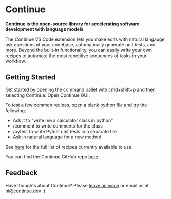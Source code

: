 # Continue

**[Continue](https://continuedev.netlify.app/docs) is the open-source library for accelerating software development with language models**

The Continue VS Code extension lets you make edits with natural langauge, ask questions of your codebase, automatically generate unit tests, and more. Beyond the built-in functionality, you can easily write your own recipes to automate the most repetitive sequences of tasks in your workflow.

## Getting Started

Get started by opening the command pallet with cmd+shift+p and then selecting Continue: Open Continue GUI.

To test a few common recipes, open a blank python file and try the following:

- Ask it to "write me a calculator class in python"
- /comment to write comments for the class
- /pytest to write Pytest unit tests in a separate file
- Ask in natural language for a new method

See [here](https://continuedev.netlify.app/docs/concepts/recipe) for the full list of recipes currently available to use.

You can find the Continue GitHub repo [here](https://github.com/continuedev/continue)

## Feedback

Have thoughts about Continue? Please [leave an issue](https://github.com/continuedev/continue/issues/new) or email us at hi@continue.dev :)
